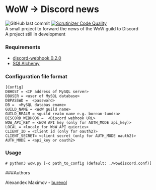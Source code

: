 # WoW -> Discord news


![GitHub last commit](https://img.shields.io/github/last-commit/google/skia.svg)
[![Scrutinizer Code Quality](https://scrutinizer-ci.com/g/burevol/wow_discord_news/badges/quality-score.png?b=master)](https://scrutinizer-ci.com/g/burevol/wow_discord_news/?branch=master)  
A small project to forward the news of the WoW guild to Discord  
A project still in development

### Requirements
* [discord-webhook 0.2.0](https://pypi.org/project/discord-webhook/ )
* [SQLAlchemy](https://www.sqlalchemy.org/)  

### Configuration file format  
```
[Config]
DBHOST = <IP address of MySQL server>
DBUSER = <user of MySQL database>
DBPASSWD =  <password>
DB =  <MySQL databas ename>
GUILD_NAME = <WoW guild name>
GUILD_REALM = <guild realm name e.g. borean-tundra>
DISCORD_WEBHOOK =  <Discord webhook URL>
WOW_API_KEY = <WoW API key (only for AUTH_MODE api_key)> 
LOCAL = <locale for WoW API quieries>
CLIENT_ID = <client id (only for oauth2)>
CLIENT_SECRET= <client secret (only for AUTH_MODE oauth2)>
AUTH_MODE = <api_key or oauth2>
```


### Usage  

```# python3 wow.py [-c path_to_config (default: ./wowdiscord.conf)]```



###Authors   

Alexandex Maximov - [burevol](https://github.com/burevol)


